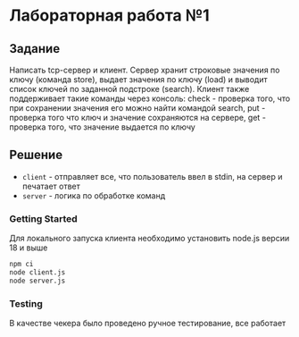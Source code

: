 # Лабораторная работа №1 

## Задание
Написать tcp-сервер и клиент. Сервер хранит строковые значения по ключу (команда store), выдает значения по ключу (load) и выводит список ключей по заданной подстроке (search). Клиент также поддерживает такие команды через консоль:   check - проверка того, что при сохранении значения его можно найти командой search, put - проверка того что ключ и значение сохраняются на сервере, get - проверка того,  что значение выдается по ключу

## Решение

- `client` - отправляет все, что пользователь ввел в stdin, на сервер и печатает ответ
- `server` - логика по обработке команд

### Getting Started
Для локального запуска клиента необходимо установить node.js версии 18 и выше

```bash
npm ci
node client.js
node server.js
```

### Testing
В качестве чекера было проведено ручное тестирование, все работает